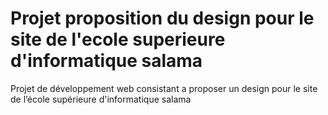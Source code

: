 # Projet proposition du design pour le site de l'ecole superieure d'informatique salama
Projet de développement web consistant a proposer un design pour le site de l’école supérieure d'informatique salama
